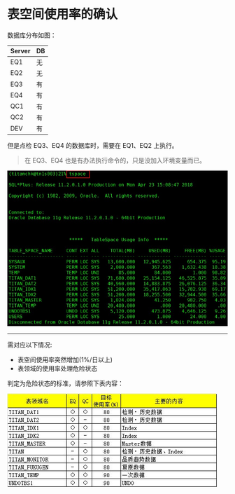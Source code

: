 # 表空间使用率的确认

数据库分布如图：

|Server|DB|
|---|---|
|EQ1|无|
|EQ2|无|
|EQ3|有|
|EQ4|有|
|QC1|有|
|QC2|有|
|DEV|有|

但是点检 EQ3、EQ4 的数据库时，需要在 EQ1、EQ2 上执行。

> 在 EQ3、EQ4 也是有办法执行命令的，只是没加入环境变量而已。

![](static/1.jpg)

---

需对应以下情况:

- 表空间使用率突然增加(1%/日以上)
- 表领域的使用率处理危险状态

判定为危险状态的标准，请参照下表内容：

![](static/2.jpg)